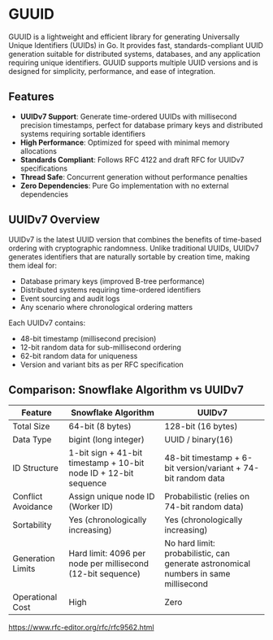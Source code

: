 # GUUID

GUUID is a lightweight and efficient library for generating Universally Unique Identifiers (UUIDs) in Go. It provides fast, standards-compliant UUID generation suitable for distributed systems, databases, and any application requiring unique identifiers. GUUID supports multiple UUID versions and is designed for simplicity, performance, and ease of integration.

## Features

- **UUIDv7 Support**: Generate time-ordered UUIDs with millisecond precision timestamps, perfect for database primary keys and distributed systems requiring sortable identifiers
- **High Performance**: Optimized for speed with minimal memory allocations
- **Standards Compliant**: Follows RFC 4122 and draft RFC for UUIDv7 specifications
- **Thread Safe**: Concurrent generation without performance penalties
- **Zero Dependencies**: Pure Go implementation with no external dependencies

## UUIDv7 Overview

UUIDv7 is the latest UUID version that combines the benefits of time-based ordering with cryptographic randomness. Unlike traditional UUIDs, UUIDv7 generates identifiers that are naturally sortable by creation time, making them ideal for:

- Database primary keys (improved B-tree performance)
- Distributed systems requiring time-ordered identifiers
- Event sourcing and audit logs
- Any scenario where chronological ordering matters

Each UUIDv7 contains:
- 48-bit timestamp (millisecond precision)
- 12-bit random data for sub-millisecond ordering
- 62-bit random data for uniqueness
- Version and variant bits as per RFC specification

## Comparison: Snowflake Algorithm vs UUIDv7

| Feature | Snowflake Algorithm | UUIDv7 |
|---------|-------------------|---------|
| Total Size | 64-bit (8 bytes) | 128-bit (16 bytes) |
| Data Type | bigint (long integer) | UUID / binary(16) |
| ID Structure | 1-bit sign + 41-bit timestamp + 10-bit node ID + 12-bit sequence | 48-bit timestamp + 6-bit version/variant + 74-bit random data |
| Conflict Avoidance | Assign unique node ID (Worker ID) | Probabilistic (relies on 74-bit random data) |
| Sortability | Yes (chronologically increasing) | Yes (chronologically increasing) |
| Generation Limits | Hard limit: 4096 per node per millisecond (12-bit sequence) | No hard limit: probabilistic, can generate astronomical numbers in same millisecond |
| Operational Cost | High | Zero |

https://www.rfc-editor.org/rfc/rfc9562.html